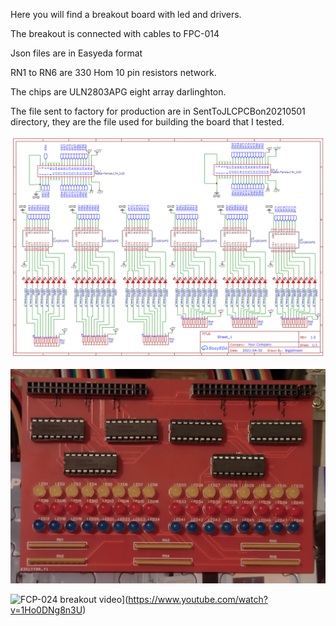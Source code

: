 Here you will find a breakout board with led and drivers.

The breakout is connected with cables to FPC-014

Json files are in Easyeda format

RN1 to RN6 are 330 Hom 10 pin resistors network.

The chips are ULN2803APG eight array darlinghton.

The file sent to factory for production are in SentToJLCPCBon20210501 directory, they are the file used for building the board that I tested.

![FCP-024 breakout schema](FPC-024_schema.png)

![FCP-024 breakout](FPC-024_breakout.JPG)

![FCP-024 breakout video](https://img.youtube.com/vi/1Ho0DNg8n3U/0.jpg)](https://www.youtube.com/watch?v=1Ho0DNg8n3U)
